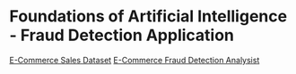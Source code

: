 # Foundations of Artificial Intelligence - Fraud Detection Application


<a href="https://www.kaggle.com/datasets/thedevastator/unlock-profits-with-e-commerce-sales-data/data">E-Commerce Sales Dataset</a>
<a href="https://www.kaggle.com/code/shriyashjagtap/e-commerce-fraud-detection-analysis/notebook">E-Commerce Fraud Detection Analysist</a>
